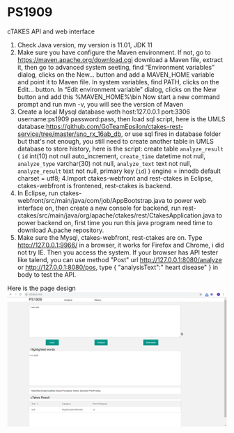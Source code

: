 # PS1909
cTAKES API and web interface
1. Check Java version, my version is 11.01, JDK 11
2. Make sure you have configure the Maven environment. If not, go to https://maven.apache.org/download.cgi
download a Maven file, extract it, then go to advanced system seeting, find “Environment variables” dialog, clicks on the New... button and add a MAVEN_HOME variable and point it to Maven file.
In system variables, find PATH, clicks on the Edit... button. In “Edit environment variable” dialog, clicks on the New button and add this %MAVEN_HOME%\bin
Now start a new command prompt and run mvn -v, you will see the version of Maven
3. Create a local Mysql database woth host:127.0.0.1 port:3306 username:ps1909 password:pass, then load sql script, here is the UMLS database:https://github.com/GoTeamEpsilon/ctakes-rest-service/tree/master/sno_rx_16ab_db, or use sql fires in database folder
but that's not enough, you still need to create another table in UMLS database to store history, here is the script:
create table `analyze_result` (
    `id` int(10) not null auto_increment,
	`create_time` datetime not null,
	`analyze_type` varchar(30) not null,
	`analyze_text` text not null,
	`analyze_result` text not null,
	primary key (`id`)
) engine = innodb default charset = utf8;
4.Import ctakes-webfront and rest-ctakes in Eclipse, ctakes-webfront is frontened, rest-ctakes is backend. 
5. In Eclipse, run ctakes-webfront/src/main/java/com/job/AppBootstrap.java to power web interface on, then create a new console for backend,
run rest-ctakes/src/main/java/org/apache/ctakes/rest/CtakesApplication.java to power backend on, first time you run this java program need time to download A.pache repository.
6. Make sure the Mysql, ctakes-webfront, rest-ctakes are on. Type http://127.0.0.1:9966/ in a browser, it works for Firefox and Chrome, i did not try IE. Then you access the system.
If your browser has API tester like talend, you can use method "Post" url http://127.0.0.1:8080/analyze or http://127.0.0.1:8080/pos,
 type 
{
  "analysisText":" heart disease"
}
in body to test the API.

Here is the page design
![image](http://github.com/panzerk/PS1909/raw/master/20.png)
